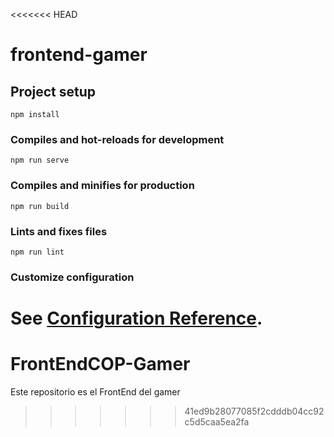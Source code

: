 <<<<<<< HEAD
# frontend-gamer

## Project setup
```
npm install
```

### Compiles and hot-reloads for development
```
npm run serve
```

### Compiles and minifies for production
```
npm run build
```

### Lints and fixes files
```
npm run lint
```

### Customize configuration
See [Configuration Reference](https://cli.vuejs.org/config/).
=======
# FrontEndCOP-Gamer
Este repositorio es el FrontEnd del gamer
>>>>>>> 41ed9b28077085f2cdddb04cc92c5d5caa5ea2fa
